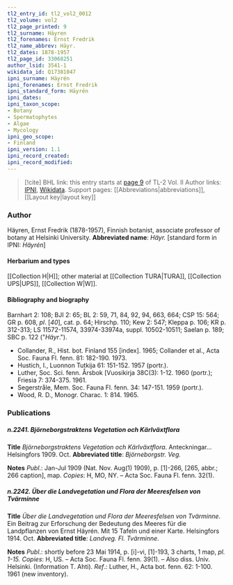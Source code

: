 ```yaml
---
tl2_entry_id: tl2_vol2_0012
tl2_volume: vol2
tl2_page_printed: 9
tl2_surname: Häyren
tl2_forenames: Ernst Fredrik
tl2_name_abbrev: Häyr.
tl2_dates: 1878-1957
tl2_page_id: 33068251
author_lsid: 3541-1
wikidata_id: Q17381047
ipni_surname: Häyrén
ipni_forenames: Ernst Fredrik
ipni_standard_form: Häyrén
ipni_dates: 
ipni_taxon_scope: 
- Botany
- Spermatophytes
- Algae
- Mycology
ipni_geo_scope: 
- Finland
ipni_version: 1.1
ipni_record_created: 
ipni_record_modified:
---
```


> [!cite] BHL link: this entry starts at [page 9](https://www.biodiversitylibrary.org/page/33068251) of TL-2 Vol. II
> Author links: [IPNI](https://www.ipni.org/a/3541-1), [Wikidata](https://www.wikidata.org/wiki/Q17381047). Support pages: [[Abbreviations|abbreviations]], [[Layout key|layout key]]

### Author

Häyren, Ernst Fredrik (1878-1957), Finnish botanist, associate professor of botany at Helsinki University. 
**Abbreviated name**: *Häyr.* \[standard form in IPNI: *Häyrén*\]

#### Herbarium and types

[[Collection H|H]]; other material at [[Collection TURA|TURA]], [[Collection UPS|UPS]], [[Collection W|W]].

#### Bibliography and biography

Barnhart 2: 108; BJI 2: 65; BL 2: 59, 71, 84, 92, 94, 663, 664; CSP 15: 564; GR p. 608, *pl*. \[*40*\], cat. p. 64; Hirschp. 110; Kew 2: 547; Kleppa p. 106; KR p. 312-313; LS 11572-11574, 33974-33974a, suppl. 10502-10511; Saelan p. 189; SBC p. 122 ("*Häyr*.").
- Collander, R., Hist. bot. Finland 155 \[index\]. 1965; Collander et al., Acta Soc. Fauna Fl. fenn. 81: 182-190. 1973.
- Hustich, I., Luonnon Tutkija 61: 151-152. 1957 (portr.).
- Luther, Soc. Sci. fenn. Årsbok \[Vuosikirja 38C(3): 1-12. 1960 (portr.); Friesia 7: 374-375. 1961.
- Segerstråle, Mem. Soc. Fauna Fl. fenn. 34: 147-151. 1959 (portr.).
- Wood, R. D., Monogr. Charac. 1: 814. 1965.

### Publications

##### n.2241. Björneborgstraktens Vegetation och Kärlväxtflora

**Title**
*Björneborgstraktens Vegetation och Kärlväxtflora*. Anteckningar... Helsingfors 1909. Oct.
**Abbreviated title**: *Björneborgstr. Veg.*

**Notes**
*Publ*.: Jan-Jul 1909 (Nat. Nov. Aug(1) 1909), p. \[1\]-266, \[265, abbr.; 266 caption\], map.
*Copies*: H, MO, NY. – Acta Soc. Fauna Fl. fenn. 32(1).

##### n.2242. Über die Landvegetation und Flora der Meeresfelsen von Tvärminne

**Title**
*Über die Landvegetation und Flora der Meeresfelsen von Tvärminne*. Ein Beitrag zur Erforschung der Bedeutung des Meeres für die Landpflanzen von Ernst Häyrén. Mit 15 Tafeln und einer Karte. Helsingfors 1914. Oct.
**Abbreviated title**: *Landveg. Fl. Tvärminne*.

**Notes**
*Publ*.: shortly before 23 Mai 1914, p. \[i\]-vi, \[1\]-193, 3 charts, 1 map, *pl. 1-15. Copies*: H, US. – Acta Soc. Fauna Fl. fenn. 39(1). – Also diss. Univ. Helsinki. (Information T. Ahti).
*Ref*.: Luther, H., Acta bot. fenn. 62: 1-100. 1961 (new inventory).

